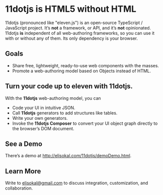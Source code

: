 # 11dotjs is HTML5 without HTML
11dotjs (pronounced like "eleven.js") is an open-source TypeScript / JavaScript project. It’s **not** a framework, or API, and it’s **not** opinionated. 11dotjs **is** independent of all web-authoring frameworks, so you can use it with or without any of them. Its only dependency is your browser.
## Goals
- Share free, lightweight, ready-to-use web components with the masses. 
- Promote a web-authoring model based on Objects instead of HTML.
## Turn your code up to eleven with 11dotjs.
With the **11dotjs** web-authoring model, you can 
- Code your UI in intuitive JSON.
- Call **11dotjs** generators to add structures like tables.
- Write your own generators.
- Invoke the **11dotjs Composer** to convert your UI object graph directly to the browser’s DOM document.
## See a Demo
There’s a demo at http://elisokal.com/11dotjs/demoDemo.html. 
## Learn More
Write to elisokal@gmail.com to discuss integration, customization, and collaboration.



